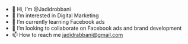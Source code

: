 - 👋 Hi, I’m @Jadidrobbani
- 👀 I’m interested in Digital Marketing
- 🌱 I’m currently learning Facebook ads
- 💞️ I’m looking to collaborate on Facebook ads and brand development
- 📫 How to reach me jadidrabbani@gmail.com

<!---
Jadidrobbani/Jadidrobbani is a ✨ special ✨ repository because its `README.md` (this file) appears on your GitHub profile.
You can click the Preview link to take a look at your changes.
--->

